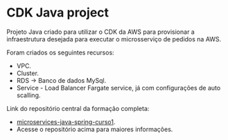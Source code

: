 # CDK Java project

Projeto Java criado para utilizar o CDK da AWS para provisionar a infraestrutura desejada para executar o microsserviço de pedidos na AWS.

Foram criados os seguintes recursos:

- VPC.
- Cluster.
- RDS -> Banco de dados MySql.
- Service - Load Balancer Fargate service, já com configurações de auto scalling.

Link do repositório central da formação completa: 
- <a href="https://github.com/joaovbarros1/microservices-java-spring-curso1" target="blank">microservices-java-spring-curso1</a>.
- Acesse o repositório acima para maiores informações.